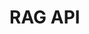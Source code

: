 # RAG API

<script src="https://cdn.redoc.ly/redoc/latest/bundles/redoc.standalone.js"></script>
<redoc spec-url="../services/rag/openapi.yaml" hide-download-button="false" expand-responses="200,201,400,401,403,404"></redoc>

